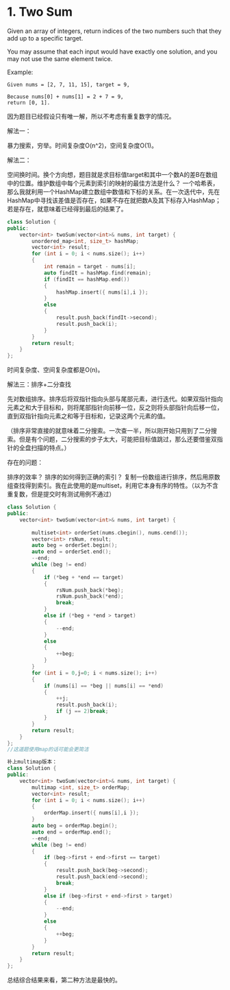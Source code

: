 # 1. Two Sum
Given an array of integers, return indices of the two numbers such that they add up to a specific target.

You may assume that each input would have exactly one solution, and you may not use the same element twice.

Example:
```
Given nums = [2, 7, 11, 15], target = 9,

Because nums[0] + nums[1] = 2 + 7 = 9,
return [0, 1].
```
因为题目已经假设只有唯一解，所以不考虑有重复数字的情况。

解法一：

暴力搜索，穷举。时间复杂度O(n^2)，空间复杂度O(1)。

解法二：

空间换时间。换个方向想，题目就是求目标值target和其中一个数A的差B在数组中的位置。维护数组中每个元素到索引的映射的最佳方法是什么？ 一个哈希表，那么我就利用一个HashMap建立数组中数值和下标的关系。在一次迭代中，先在HashMap中寻找该差值是否存在，如果不存在就把数A及其下标存入HashMap；若是存在，就意味着已经得到最后的结果了。
```cpp
class Solution {
public:
    vector<int> twoSum(vector<int>& nums, int target) {
        unordered_map<int, size_t> hashMap;
        vector<int> result;
        for (int i = 0; i < nums.size(); i++)
        {
            int remain = target - nums[i];
            auto findIt = hashMap.find(remain);
            if (findIt == hashMap.end())
            {
                hashMap.insert({ nums[i],i });
            }
            else
            {
                result.push_back(findIt->second);
                result.push_back(i);
            }
        }
        return result;
    }
};
```
时间复杂度、空间复杂度都是O(n)。

解法三：排序+二分查找

先对数组排序。排序后将双指针指向头部与尾部元素，进行迭代。如果双指针指向元素之和大于目标和，则将尾部指针向前移一位，反之则将头部指针向后移一位，直到双指针指向元素之和等于目标和，记录这两个元素的值。

（排序非常直接的就意味着二分搜索。一次查一半，所以刚开始只用到了二分搜索。但是有个问题，二分搜索的步子太大，可能把目标值跳过，那么还要借鉴双指针的全盘扫描的特点。）

存在的问题：

排序的效率？
排序的如何得到正确的索引？
复制一份数组进行排序，然后用原数组查找得到索引。我在此使用的是multiset，利用它本身有序的特性。（以为不含重复数，但是提交时有测试用例不通过）
```cpp
class Solution {
public:
    vector<int> twoSum(vector<int>& nums, int target) {
        
        multiset<int> orderSet(nums.cbegin(), nums.cend());
        vector<int> rsNum, result;
        auto beg = orderSet.begin();
        auto end = orderSet.end();
        --end;
        while (beg != end)
        {
            if (*beg + *end == target)
            {
                rsNum.push_back(*beg);
                rsNum.push_back(*end);
                break;
            }
            else if (*beg + *end > target)
            {
                --end;
            }
            else
            {
                ++beg;
            }
        }
        for (int i = 0,j=0; i < nums.size(); i++)
        {
            if (nums[i] == *beg || nums[i] == *end)
            {
                ++j;
                result.push_back(i);
                if (j == 2)break;
            }
        }
        return result;
    }
};
//这道题使用map的话可能会更简洁

补上multimap版本：
class Solution {
public:
    vector<int> twoSum(vector<int>& nums, int target) {
        multimap <int, size_t> orderMap;
        vector<int> result;
        for (int i = 0; i < nums.size(); i++)
        {
            orderMap.insert({ nums[i],i });
        }
        auto beg = orderMap.begin();
        auto end = orderMap.end();
        --end;
        while (beg != end)
        {
            if (beg->first + end->first == target)
            {
                result.push_back(beg->second);
                result.push_back(end->second);
                break;
            }
            else if (beg->first + end->first > target)
            {
                --end;
            }
            else
            {
                ++beg;
            }
        }
        return result;
    }
};
```

总结综合结果来看，第二种方法是最快的。

